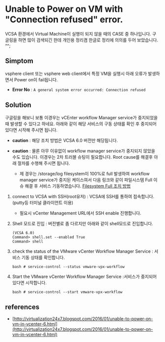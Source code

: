 # **Unable to Power on VM with "Connection refused" error.**

VCSA 환경에서 Virtual Machine이 실행이 되지 않을 때의 CASE 중 하나입니다.
구글링을 하면  많이 검색되긴 한데  개인용 정리겸  한글로 정리에 의의를 두어 보았습니다. ^^;

## **Simptom**
vsphere client 또는 vsphere web client에서 특정 VM을 실행시 아래 오류가 발생하면서 Power on이 fail됩니다.
- **Error No** : `A general system error occurred: Connection refused` 


## **Solution**
구글링을 해보니 보통 이경우는 vCEnter workflow Manager service가 중지되었을 때 발생할 수 있다고 하네요.
아래와 같이 해당 서비스의 구동 상태를 확인 후 중지되어 있다면 시작해 주시면 됩니다.

  - **caution** : 해당 조치 방법은 VCSA 6.0 버전만 해당됩니다. 

  - **caution** : 물론 아무 이유없이 workflow manager service가 중지되지 않았을 수도 있습니다. 이경우는 2차 트러블 슈팅이 필요합니다. Root cause를 해결후  아래 절차를 수행해 주시면 됩니다.
    * 제 경우는  /storage/log filesystem이 100%로 full 발생하여 workflow manager service가 중지된 케이스여서 다음 링크와 같이 파일시스템 Full 이슈 해결 후 서비스 기동하였습니다. [Filesystem Full 조치 방법](Filesystem_full_in_VCSA.md)


 1. connect to VCSA with SSH(root유저) : VCSA에 SSH를 통하여 접속합니다. (putty등 터미널 클라이언트 이용)
    * 필요시 vCenter Management URL에서 SSH enable 진행합니다.

 1. Shell 모드로 진입 : 버전별로 좀 다르지만 아래와 같이 shell모드로 진입합니다.

    ```
    (VCSA 6.0)
    Command> shell.set --enabled True
    Command> shell
    ```

 1. check the status of the VMware vCenter Workflow Manager Service : 서비스 기동 상태를 확인합니다.

    ```
    bash # service-control --status vmware-vpx-workflow
    ```

 1. Start the VMware vCenter Workflow Manager Service :서비스가 중지되어 있다면 시작합니다.

    ```
    bash # service-control --start vmware-vpx-workflow
    ```

## **references**
 - [http://virtualization24x7.blogspot.com/2016/01/unable-to-power-on-vm-in-vcenter-6.html](http://virtualization24x7.blogspot.com/2016/01/unable-to-power-on-vm-in-vcenter-6.html)
